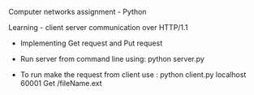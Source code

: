 Computer networks assignment -  Python

Learning - client server communication over HTTP/1.1

* Implementing Get request and Put request

* Run server from command line using:
    python server.py
* To run make the request from client use : 
    python client.py localhost 60001 Get /fileName.ext

